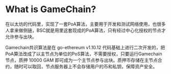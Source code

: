 # What is GameChain?

在以太坊的代码里，实现了一套PoA算法，主要用于开发和测试网络使用，也很多人拿来做侧链，BSC就是用里这套现成的PoA算法，只有经过中心化授权的节点才允许参与出块。

Gamechain共识算法是在 go-ethereum v1.10.12 代码基础上进行二次开发的，把PoA算法改成了以主节点为单位的PoS算法，不需要授权，只要运行Gamechain节点，质押 10000 GAM 即可成为一个主节点参与出块。质押币存储在主节点合约，随时可以取回，节点服务器上不会存储用户的币和私钥，保障资产安全。
